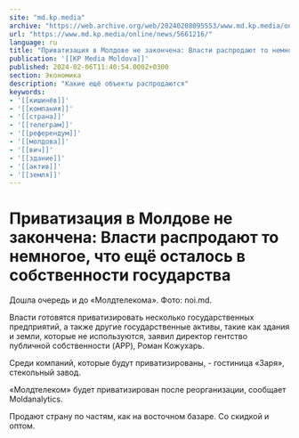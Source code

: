 ```yaml
---
site: "md.kp.media"
archive: "https://web.archive.org/web/20240208095553/www.md.kp.media/online/news/5661216/"
url: "https://www.md.kp.media/online/news/5661216/"
language: ru
title: "Приватизация в Молдове не закончена: Власти распродают то немногое, что ещё осталось в собственности государства"
publication: '[[KP Media Moldova]]'
published: 2024-02-06T11:40:54.000Z+0300
section: Экономика
description: "Какие ещё объекты распродаются"
keywords:
- '[[кишинёв]]'
- '[[компания]]'
- '[[страна]]'
- '[[телеграм]]'
- '[[референдум]]'
- '[[молдова]]'
- '[[вич]]'
- '[[здание]]'
- '[[актив]]'
- '[[земля]]'
---
```


# Приватизация в Молдове не закончена: Власти распродают то немногое, что ещё осталось в собственности государства

Дошла очередь и до «Молдтелекома». Фото: noi.md.

Власти готовятся приватизировать несколько государственных предприятий, а также другие государственные активы, такие как здания и земли, которые не используются, заявил директор гентство публичной собственности (APP), Роман Кожухарь.

Среди компаний, которые будут приватизированы, - гостиница «Заря», стекольный завод.

«Молдтелеком» будет приватизирован после реорганизации, сообщает Moldanalytics.

Продают страну по частям, как на восточном базаре. Со скидкой и оптом.